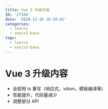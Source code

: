 ```yaml
---
title: Vue 3 升级内容
ID: '27166'
date: '2020-12-10 16:39:42'
categories:
  - learns
  - vuejs3-base
tags:
  - learns
  - vuejs3-base
---
```


# Vue 3 升级内容

- 全部用 ts 重写（响应式，vdom，模板编译等）
- 性能提升，代码量减少
- 调整部分 API
 
 
 
